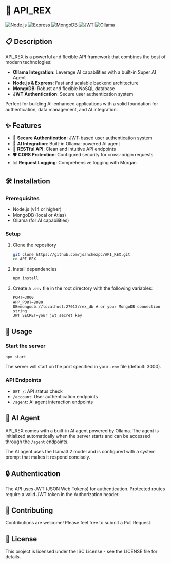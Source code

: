 # 🚀 API_REX

[![Node.js](https://img.shields.io/badge/Node.js-43853D?style=for-the-badge&logo=node.js&logoColor=white)](https://nodejs.org/)
[![Express](https://img.shields.io/badge/Express-000000?style=for-the-badge&logo=express&logoColor=white)](https://expressjs.com/)
[![MongoDB](https://img.shields.io/badge/MongoDB-4EA94B?style=for-the-badge&logo=mongodb&logoColor=white)](https://www.mongodb.com/)
[![JWT](https://img.shields.io/badge/JWT-000000?style=for-the-badge&logo=JSON%20web%20tokens&logoColor=white)](https://jwt.io/)
[![Ollama](https://img.shields.io/badge/Ollama-AI-blue?style=for-the-badge)](https://ollama.ai/)

## 📋 Description

API_REX is a powerful and flexible API framework that combines the best of modern technologies:

- **Ollama Integration**: Leverage AI capabilities with a built-in Super AI Agent
- **Node.js & Express**: Fast and scalable backend architecture
- **MongoDB**: Robust and flexible NoSQL database
- **JWT Authentication**: Secure user authentication system

Perfect for building AI-enhanced applications with a solid foundation for authentication, data management, and AI integration.

## ✨ Features

- 🔐 **Secure Authentication**: JWT-based user authentication system
- 🧠 **AI Integration**: Built-in Ollama-powered AI agent
- 🔄 **RESTful API**: Clean and intuitive API endpoints
- 🛡️ **CORS Protection**: Configured security for cross-origin requests
- 📊 **Request Logging**: Comprehensive logging with Morgan

## 🛠️ Installation

### Prerequisites

- Node.js (v14 or higher)
- MongoDB (local or Atlas)
- Ollama (for AI capabilities)

### Setup

1. Clone the repository
   ```bash
   git clone https://github.com/jsanchezpc/API_REX.git
   cd API_REX
   ```

2. Install dependencies
   ```bash
   npm install
   ```

3. Create a `.env` file in the root directory with the following variables:
   ```
   PORT=3000
   APP_PORT=8080
   DB=mongodb://localhost:27017/rex_db # or your MongoDB connection string
   JWT_SECRET=your_jwt_secret_key
   ```

## 🚀 Usage

### Start the server

```bash
npm start
```

The server will start on the port specified in your `.env` file (default: 3000).

### API Endpoints

- `GET /`: API status check
- `/account`: User authentication endpoints
- `/agent`: AI agent interaction endpoints

## 🧠 AI Agent

API_REX comes with a built-in AI agent powered by Ollama. The agent is initialized automatically when the server starts and can be accessed through the `/agent` endpoints.

The AI agent uses the Llama3.2 model and is configured with a system prompt that makes it respond concisely.

## 🔒 Authentication

The API uses JWT (JSON Web Tokens) for authentication. Protected routes require a valid JWT token in the Authorization header.

## 🤝 Contributing

Contributions are welcome! Please feel free to submit a Pull Request.

## 📄 License

This project is licensed under the ISC License - see the LICENSE file for details.